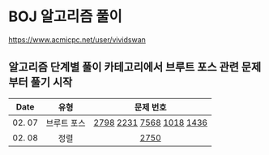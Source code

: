 # BOJ 알고리즘 풀이
https://www.acmicpc.net/user/vividswan

## 알고리즘 단계별 풀이 카테고리에서 브루트 포스 관련 문제부터 풀기 시작

| Date | 유형 | 문제 번호 |
|:----:|:----:|:----:|
| 02. 07 |  브루트 포스 |[2798](https://github.com/boookk/Algorithm/blob/main/%EB%B8%8C%EB%A3%A8%ED%8A%B8%20%ED%8F%AC%EC%8A%A4/2798_%EB%B8%94%EB%9E%99%EC%9E%AD.py) [2231](https://github.com/boookk/Algorithm/blob/main/%EB%B8%8C%EB%A3%A8%ED%8A%B8%20%ED%8F%AC%EC%8A%A4/2231_%EB%B6%84%ED%95%B4%ED%95%A9.py) [7568](https://github.com/boookk/Algorithm/blob/main/%EB%B8%8C%EB%A3%A8%ED%8A%B8%20%ED%8F%AC%EC%8A%A4/7568_%EB%8D%A9%EC%B9%98.py) [1018](https://github.com/boookk/Algorithm/blob/main/%EB%B8%8C%EB%A3%A8%ED%8A%B8%20%ED%8F%AC%EC%8A%A4/1018_%EC%B2%B4%EC%8A%A4%ED%8C%90%20%EB%8B%A4%EC%8B%9C%EC%B9%A0%ED%95%98%EA%B8%B0.py) [1436](https://github.com/boookk/Algorithm/blob/main/%EB%B8%8C%EB%A3%A8%ED%8A%B8%20%ED%8F%AC%EC%8A%A4/1436_%EC%98%81%ED%99%94%EA%B0%90%EB%8F%85%20%EC%88%8C.py) |
| 02. 08 | 정렬 | [2750](https://github.com/boookk/Algorithm/blob/main/%EC%A0%95%EB%A0%AC/2750_%EC%88%98%20%EC%A0%95%EB%A0%AC%ED%95%98%EA%B8%B0.py) |
